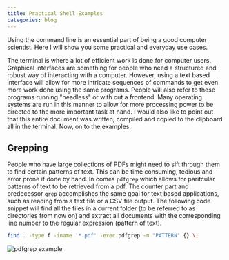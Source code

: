 ```yaml
---
title: Practical Shell Examples
categories: blog
---
```


Using the command line is an essential part of being a good computer scientist. Here I will show you some practical and everyday use cases.

The terminal is where a lot of efficient work is done for computer users. Graphical interfaces are something for people who need a structured and robust way of interacting with a computer. However, using a text based interface will allow for more intricate sequences of commands to get even more work done using the same programs. People will also refer to these programs running "headless" or with out a frontend. Many operating systems are run in this manner to allow for more processing power to be directed to the more important task at hand. I would also like to point out that this entire document was written, compiled and copied to the clipboard all in the terminal. Now, on to the examples.

## Grepping
People who have large collections of PDFs might need to sift through them to find certain patterns of text. This can be time consuming, tedious and error prone if done by hand. In comes `pdfgrep` which allows for paritcular patterns of text to be retrieved from a pdf. The counter part and predecessor `grep` accomplishes the same goal for text based applications, such as reading from a text file or a CSV file output. The following code snippet will find all the files in a current folder (to be referred to as directories from now on) and extract all documents with the corresponding line number to the regular expression (pattern of text).  

```bash
find . -type f -iname '*.pdf' -exec pdfgrep -n "PATTERN" {} \;
```

![pdfgrep example](https://jareddyreson.github.io/assets/using_bash/pdfgrep)

